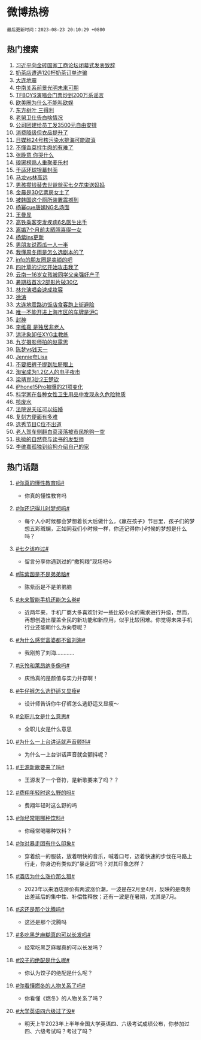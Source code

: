 # 微博热榜

`最后更新时间：2023-08-23 20:10:29 +0800`

## 热门搜索

1. [习近平向金砖国家工商论坛闭幕式发表致辞](https://m.weibo.cn/search?containerid=100103type%3D1%26t%3D10%26q%3D%23%E4%B9%A0%E8%BF%91%E5%B9%B3%E5%90%91%E9%87%91%E7%A0%96%E5%9B%BD%E5%AE%B6%E5%B7%A5%E5%95%86%E8%AE%BA%E5%9D%9B%E9%97%AD%E5%B9%95%E5%BC%8F%E5%8F%91%E8%A1%A8%E8%87%B4%E8%BE%9E%23&stream_entry_id=51&isnewpage=1&extparam=seat%3D1%26filter_type%3Drealtimehot%26cate%3D10103%26pos%3D0%26stream_entry_id%3D51%26c_type%3D51%26dgr%3D0%26display_time%3D1692792626%26pre_seqid%3D169279262681601803155&luicode=10000011&lfid=106003type%253D25%2526t%253D3%2526disable_hot%253D1%2526filter_type%253Drealtimehot)
1. [奶茶店遭遇120杯奶茶订单诈骗](https://m.weibo.cn/search?containerid=100103type%3D1%26t%3D10%26q%3D%23%E5%A5%B6%E8%8C%B6%E5%BA%97%E9%81%AD%E9%81%87120%E6%9D%AF%E5%A5%B6%E8%8C%B6%E8%AE%A2%E5%8D%95%E8%AF%88%E9%AA%97%23&stream_entry_id=31&isnewpage=1&extparam=seat%3D1%26filter_type%3Drealtimehot%26flag%3D2%26c_type%3D31%26dgr%3D0%26cate%3D5001%26pos%3D0%26stream_entry_id%3D31%26lcate%3D5001%26band_rank%3D1%26realpos%3D1%26q%3D%2523%25E5%25A5%25B6%25E8%258C%25B6%25E5%25BA%2597%25E9%2581%25AD%25E9%2581%2587120%25E6%259D%25AF%25E5%25A5%25B6%25E8%258C%25B6%25E8%25AE%25A2%25E5%258D%2595%25E8%25AF%2588%25E9%25AA%2597%2523%26display_time%3D1692792626%26pre_seqid%3D169279262681601803155&luicode=10000011&lfid=106003type%253D25%2526t%253D3%2526disable_hot%253D1%2526filter_type%253Drealtimehot)
1. [大连地震](https://m.weibo.cn/search?containerid=100103type%3D1%26t%3D10%26q%3D%23%E5%A4%A7%E8%BF%9E%E5%9C%B0%E9%9C%87%23&stream_entry_id=31&isnewpage=1&extparam=seat%3D1%26filter_type%3Drealtimehot%26flag%3D2%26c_type%3D31%26dgr%3D0%26cate%3D5001%26pos%3D1%26stream_entry_id%3D31%26lcate%3D5001%26band_rank%3D2%26realpos%3D2%26q%3D%2523%25E5%25A4%25A7%25E8%25BF%259E%25E5%259C%25B0%25E9%259C%2587%2523%26display_time%3D1692792626%26pre_seqid%3D169279262681601803155&luicode=10000011&lfid=106003type%253D25%2526t%253D3%2526disable_hot%253D1%2526filter_type%253Drealtimehot)
1. [中南关系前景光明未来可期](https://m.weibo.cn/search?containerid=100103type%3D1%26t%3D10%26q%3D%23%E4%B8%AD%E5%8D%97%E5%85%B3%E7%B3%BB%E5%89%8D%E6%99%AF%E5%85%89%E6%98%8E%E6%9C%AA%E6%9D%A5%E5%8F%AF%E6%9C%9F%23&stream_entry_id=31&isnewpage=1&extparam=seat%3D1%26filter_type%3Drealtimehot%26flag%3D0%26c_type%3D31%26dgr%3D0%26cate%3D5001%26pos%3D2%26stream_entry_id%3D31%26lcate%3D5001%26band_rank%3D3%26realpos%3D3%26q%3D%2523%25E4%25B8%25AD%25E5%258D%2597%25E5%2585%25B3%25E7%25B3%25BB%25E5%2589%258D%25E6%2599%25AF%25E5%2585%2589%25E6%2598%258E%25E6%259C%25AA%25E6%259D%25A5%25E5%258F%25AF%25E6%259C%259F%2523%26display_time%3D1692792626%26pre_seqid%3D169279262681601803155&luicode=10000011&lfid=106003type%253D25%2526t%253D3%2526disable_hot%253D1%2526filter_type%253Drealtimehot)
1. [TFBOYS演唱会门票炒到200万系谣言](https://m.weibo.cn/search?containerid=100103type%3D1%26t%3D10%26q%3D%23TFBOYS%E6%BC%94%E5%94%B1%E4%BC%9A%E9%97%A8%E7%A5%A8%E7%82%92%E5%88%B0200%E4%B8%87%E7%B3%BB%E8%B0%A3%E8%A8%80%23&stream_entry_id=31&isnewpage=1&extparam=seat%3D1%26filter_type%3Drealtimehot%26flag%3D1%26c_type%3D31%26dgr%3D0%26cate%3D5001%26pos%3D3%26stream_entry_id%3D31%26lcate%3D5001%26band_rank%3D4%26realpos%3D4%26q%3D%2523TFBOYS%25E6%25BC%2594%25E5%2594%25B1%25E4%25BC%259A%25E9%2597%25A8%25E7%25A5%25A8%25E7%2582%2592%25E5%2588%25B0200%25E4%25B8%2587%25E7%25B3%25BB%25E8%25B0%25A3%25E8%25A8%2580%2523%26display_time%3D1692792626%26pre_seqid%3D169279262681601803155&luicode=10000011&lfid=106003type%253D25%2526t%253D3%2526disable_hot%253D1%2526filter_type%253Drealtimehot)
1. [欧美圈为什么不能叫欧娱](https://m.weibo.cn/search?containerid=100103type%3D1%26t%3D10%26q%3D%23%E6%AC%A7%E7%BE%8E%E5%9C%88%E4%B8%BA%E4%BB%80%E4%B9%88%E4%B8%8D%E8%83%BD%E5%8F%AB%E6%AC%A7%E5%A8%B1%23&stream_entry_id=31&isnewpage=1&extparam=seat%3D1%26filter_type%3Drealtimehot%26flag%3D2%26c_type%3D31%26dgr%3D0%26cate%3D5001%26pos%3D4%26stream_entry_id%3D31%26lcate%3D5001%26band_rank%3D5%26realpos%3D5%26q%3D%2523%25E6%25AC%25A7%25E7%25BE%258E%25E5%259C%2588%25E4%25B8%25BA%25E4%25BB%2580%25E4%25B9%2588%25E4%25B8%258D%25E8%2583%25BD%25E5%258F%25AB%25E6%25AC%25A7%25E5%25A8%25B1%2523%26display_time%3D1692792626%26pre_seqid%3D169279262681601803155&luicode=10000011&lfid=106003type%253D25%2526t%253D3%2526disable_hot%253D1%2526filter_type%253Drealtimehot)
1. [东方树叶 三得利](https://m.weibo.cn/search?containerid=100103type%3D1%26t%3D10%26q%3D%E4%B8%9C%E6%96%B9%E6%A0%91%E5%8F%B6+%E4%B8%89%E5%BE%97%E5%88%A9&stream_entry_id=31&isnewpage=1&extparam=seat%3D1%26filter_type%3Drealtimehot%26flag%3D0%26c_type%3D31%26dgr%3D0%26cate%3D5001%26pos%3D5%26stream_entry_id%3D31%26lcate%3D5001%26band_rank%3D6%26realpos%3D6%26q%3D%25E4%25B8%259C%25E6%2596%25B9%25E6%25A0%2591%25E5%258F%25B6%2520%25E4%25B8%2589%25E5%25BE%2597%25E5%2588%25A9%26display_time%3D1692792626%26pre_seqid%3D169279262681601803155&luicode=10000011&lfid=106003type%253D25%2526t%253D3%2526disable_hot%253D1%2526filter_type%253Drealtimehot)
1. [老舅卫仕告白啥情况](https://m.weibo.cn/search?containerid=100103type%3D1%26t%3D10%26q%3D%23%E8%80%81%E8%88%85%E5%8D%AB%E4%BB%95%E5%91%8A%E7%99%BD%E5%95%A5%E6%83%85%E5%86%B5%23&stream_entry_id=31&isnewpage=1&extparam=seat%3D1%26filter_type%3Drealtimehot%26adid%3D200166%26dgr%3D0%26c_type%3D31%26band_rank%3D7%26cate%3D5001%26pos%3D6%26stream_entry_id%3D31%26lcate%3D5001%26topic_ad%3D1%26is_ad_pos%3D1%26q%3D%2523%25E8%2580%2581%25E8%2588%2585%25E5%258D%25AB%25E4%25BB%2595%25E5%2591%258A%25E7%2599%25BD%25E5%2595%25A5%25E6%2583%2585%25E5%2586%25B5%2523%26display_time%3D1692792626%26pre_seqid%3D169279262681601803155&luicode=10000011&lfid=106003type%253D25%2526t%253D3%2526disable_hot%253D1%2526filter_type%253Drealtimehot)
1. [公司团建给员工发3500元自由安排](https://m.weibo.cn/search?containerid=100103type%3D1%26t%3D10%26q%3D%23%E5%85%AC%E5%8F%B8%E5%9B%A2%E5%BB%BA%E7%BB%99%E5%91%98%E5%B7%A5%E5%8F%913500%E5%85%83%E8%87%AA%E7%94%B1%E5%AE%89%E6%8E%92%23&stream_entry_id=31&isnewpage=1&extparam=seat%3D1%26filter_type%3Drealtimehot%26flag%3D1%26c_type%3D31%26dgr%3D0%26cate%3D5001%26pos%3D7%26stream_entry_id%3D31%26lcate%3D5001%26band_rank%3D7%26realpos%3D7%26q%3D%2523%25E5%2585%25AC%25E5%258F%25B8%25E5%259B%25A2%25E5%25BB%25BA%25E7%25BB%2599%25E5%2591%2598%25E5%25B7%25A5%25E5%258F%25913500%25E5%2585%2583%25E8%2587%25AA%25E7%2594%25B1%25E5%25AE%2589%25E6%258E%2592%2523%26display_time%3D1692792626%26pre_seqid%3D169279262681601803155&luicode=10000011&lfid=106003type%253D25%2526t%253D3%2526disable_hot%253D1%2526filter_type%253Drealtimehot)
1. [消费降级但衣品提升了](https://m.weibo.cn/search?containerid=100103type%3D1%26t%3D10%26q%3D%23%E6%B6%88%E8%B4%B9%E9%99%8D%E7%BA%A7%E4%BD%86%E8%A1%A3%E5%93%81%E6%8F%90%E5%8D%87%E4%BA%86%23&stream_entry_id=31&isnewpage=1&extparam=seat%3D1%26filter_type%3Drealtimehot%26flag%3D1%26c_type%3D31%26dgr%3D0%26cate%3D5001%26pos%3D8%26stream_entry_id%3D31%26lcate%3D5001%26band_rank%3D8%26realpos%3D8%26q%3D%2523%25E6%25B6%2588%25E8%25B4%25B9%25E9%2599%258D%25E7%25BA%25A7%25E4%25BD%2586%25E8%25A1%25A3%25E5%2593%2581%25E6%258F%2590%25E5%258D%2587%25E4%25BA%2586%2523%26display_time%3D1692792626%26pre_seqid%3D169279262681601803155&luicode=10000011&lfid=106003type%253D25%2526t%253D3%2526disable_hot%253D1%2526filter_type%253Drealtimehot)
1. [日媒称24号核污染水排海可能取消](https://m.weibo.cn/search?containerid=100103type%3D1%26t%3D10%26q%3D%23%E6%97%A5%E5%AA%92%E7%A7%B024%E5%8F%B7%E6%A0%B8%E6%B1%A1%E6%9F%93%E6%B0%B4%E6%8E%92%E6%B5%B7%E5%8F%AF%E8%83%BD%E5%8F%96%E6%B6%88%23&stream_entry_id=31&isnewpage=1&extparam=seat%3D1%26filter_type%3Drealtimehot%26flag%3D16%26c_type%3D31%26dgr%3D0%26cate%3D5001%26pos%3D9%26stream_entry_id%3D31%26lcate%3D5001%26band_rank%3D9%26realpos%3D9%26q%3D%2523%25E6%2597%25A5%25E5%25AA%2592%25E7%25A7%25B024%25E5%258F%25B7%25E6%25A0%25B8%25E6%25B1%25A1%25E6%259F%2593%25E6%25B0%25B4%25E6%258E%2592%25E6%25B5%25B7%25E5%258F%25AF%25E8%2583%25BD%25E5%258F%2596%25E6%25B6%2588%2523%26display_time%3D1692792626%26pre_seqid%3D169279262681601803155&luicode=10000011&lfid=106003type%253D25%2526t%253D3%2526disable_hot%253D1%2526filter_type%253Drealtimehot)
1. [不懂香菜拌牛肉的有难了](https://m.weibo.cn/search?containerid=100103type%3D1%26t%3D10%26q%3D%23%E4%B8%8D%E6%87%82%E9%A6%99%E8%8F%9C%E6%8B%8C%E7%89%9B%E8%82%89%E7%9A%84%E6%9C%89%E9%9A%BE%E4%BA%86%23&stream_entry_id=31&isnewpage=1&extparam=seat%3D1%26filter_type%3Drealtimehot%26flag%3D1%26c_type%3D31%26dgr%3D0%26cate%3D5001%26pos%3D10%26stream_entry_id%3D31%26lcate%3D5001%26band_rank%3D10%26realpos%3D10%26q%3D%2523%25E4%25B8%258D%25E6%2587%2582%25E9%25A6%2599%25E8%258F%259C%25E6%258B%258C%25E7%2589%259B%25E8%2582%2589%25E7%259A%2584%25E6%259C%2589%25E9%259A%25BE%25E4%25BA%2586%2523%26display_time%3D1692792626%26pre_seqid%3D169279262681601803155&luicode=10000011&lfid=106003type%253D25%2526t%253D3%2526disable_hot%253D1%2526filter_type%253Drealtimehot)
1. [张晚意 你哭什么](https://m.weibo.cn/search?containerid=100103type%3D1%26t%3D10%26q%3D%E5%BC%A0%E6%99%9A%E6%84%8F+%E4%BD%A0%E5%93%AD%E4%BB%80%E4%B9%88&stream_entry_id=31&isnewpage=1&extparam=seat%3D1%26filter_type%3Drealtimehot%26flag%3D2%26c_type%3D31%26dgr%3D0%26cate%3D5001%26pos%3D11%26stream_entry_id%3D31%26lcate%3D5001%26band_rank%3D11%26realpos%3D11%26q%3D%25E5%25BC%25A0%25E6%2599%259A%25E6%2584%258F%2520%25E4%25BD%25A0%25E5%2593%25AD%25E4%25BB%2580%25E4%25B9%2588%26display_time%3D1692792626%26pre_seqid%3D169279262681601803155&luicode=10000011&lfid=106003type%253D25%2526t%253D3%2526disable_hot%253D1%2526filter_type%253Drealtimehot)
1. [琅琊榜熟人重聚麦乐村](https://m.weibo.cn/search?containerid=100103type%3D1%26t%3D10%26q%3D%23%E7%90%85%E7%90%8A%E6%A6%9C%E7%86%9F%E4%BA%BA%E9%87%8D%E8%81%9A%E9%BA%A6%E4%B9%90%E6%9D%91%23&stream_entry_id=31&isnewpage=1&extparam=seat%3D1%26filter_type%3Drealtimehot%26flag%3D1%26c_type%3D31%26dgr%3D0%26cate%3D5001%26pos%3D12%26stream_entry_id%3D31%26lcate%3D5001%26band_rank%3D12%26realpos%3D12%26q%3D%2523%25E7%2590%2585%25E7%2590%258A%25E6%25A6%259C%25E7%2586%259F%25E4%25BA%25BA%25E9%2587%258D%25E8%2581%259A%25E9%25BA%25A6%25E4%25B9%2590%25E6%259D%2591%2523%26display_time%3D1692792626%26pre_seqid%3D169279262681601803155&luicode=10000011&lfid=106003type%253D25%2526t%253D3%2526disable_hot%253D1%2526filter_type%253Drealtimehot)
1. [于适环球银幕封面](https://m.weibo.cn/search?containerid=100103type%3D1%26t%3D10%26q%3D%E4%BA%8E%E9%80%82%E7%8E%AF%E7%90%83%E9%93%B6%E5%B9%95%E5%B0%81%E9%9D%A2&stream_entry_id=31&isnewpage=1&extparam=seat%3D1%26filter_type%3Drealtimehot%26flag%3D1%26c_type%3D31%26dgr%3D0%26cate%3D5001%26pos%3D13%26stream_entry_id%3D31%26lcate%3D5001%26band_rank%3D13%26realpos%3D13%26q%3D%25E4%25BA%258E%25E9%2580%2582%25E7%258E%25AF%25E7%2590%2583%25E9%2593%25B6%25E5%25B9%2595%25E5%25B0%2581%25E9%259D%25A2%26display_time%3D1692792626%26pre_seqid%3D169279262681601803155&luicode=10000011&lfid=106003type%253D25%2526t%253D3%2526disable_hot%253D1%2526filter_type%253Drealtimehot)
1. [马龙vs林高远](https://m.weibo.cn/search?containerid=100103type%3D1%26t%3D10%26q%3D%E9%A9%AC%E9%BE%99vs%E6%9E%97%E9%AB%98%E8%BF%9C&stream_entry_id=31&isnewpage=1&extparam=seat%3D1%26filter_type%3Drealtimehot%26flag%3D1%26c_type%3D31%26dgr%3D0%26cate%3D5001%26pos%3D14%26stream_entry_id%3D31%26lcate%3D5001%26band_rank%3D14%26realpos%3D14%26q%3D%25E9%25A9%25AC%25E9%25BE%2599vs%25E6%259E%2597%25E9%25AB%2598%25E8%25BF%259C%26display_time%3D1692792626%26pre_seqid%3D169279262681601803155&luicode=10000011&lfid=106003type%253D25%2526t%253D3%2526disable_hot%253D1%2526filter_type%253Drealtimehot)
1. [男孩攒钱替去世爸爸买七夕花束送妈妈](https://m.weibo.cn/search?containerid=100103type%3D1%26t%3D10%26q%3D%23%E7%94%B7%E5%AD%A9%E6%94%92%E9%92%B1%E6%9B%BF%E5%8E%BB%E4%B8%96%E7%88%B8%E7%88%B8%E4%B9%B0%E4%B8%83%E5%A4%95%E8%8A%B1%E6%9D%9F%E9%80%81%E5%A6%88%E5%A6%88%23&stream_entry_id=31&isnewpage=1&extparam=seat%3D1%26filter_type%3Drealtimehot%26flag%3D0%26adid%3D200395%26c_type%3D31%26dgr%3D0%26cate%3D5001%26pos%3D15%26stream_entry_id%3D31%26lcate%3D5001%26band_rank%3D15%26realpos%3D15%26q%3D%2523%25E7%2594%25B7%25E5%25AD%25A9%25E6%2594%2592%25E9%2592%25B1%25E6%259B%25BF%25E5%258E%25BB%25E4%25B8%2596%25E7%2588%25B8%25E7%2588%25B8%25E4%25B9%25B0%25E4%25B8%2583%25E5%25A4%2595%25E8%258A%25B1%25E6%259D%259F%25E9%2580%2581%25E5%25A6%2588%25E5%25A6%2588%2523%26display_time%3D1692792626%26pre_seqid%3D169279262681601803155&luicode=10000011&lfid=106003type%253D25%2526t%253D3%2526disable_hot%253D1%2526filter_type%253Drealtimehot)
1. [金晨是30亿票房女主了](https://m.weibo.cn/search?containerid=100103type%3D1%26t%3D10%26q%3D%23%E9%87%91%E6%99%A8%E6%98%AF30%E4%BA%BF%E7%A5%A8%E6%88%BF%E5%A5%B3%E4%B8%BB%E4%BA%86%23&stream_entry_id=31&isnewpage=1&extparam=seat%3D1%26filter_type%3Drealtimehot%26flag%3D0%26c_type%3D31%26dgr%3D0%26cate%3D5001%26pos%3D16%26stream_entry_id%3D31%26lcate%3D5001%26band_rank%3D16%26realpos%3D16%26q%3D%2523%25E9%2587%2591%25E6%2599%25A8%25E6%2598%25AF30%25E4%25BA%25BF%25E7%25A5%25A8%25E6%2588%25BF%25E5%25A5%25B3%25E4%25B8%25BB%25E4%25BA%2586%2523%26display_time%3D1692792626%26pre_seqid%3D169279262681601803155&luicode=10000011&lfid=106003type%253D25%2526t%253D3%2526disable_hot%253D1%2526filter_type%253Drealtimehot)
1. [被韩国这个厕所装置震撼到](https://m.weibo.cn/search?containerid=100103type%3D1%26t%3D10%26q%3D%E8%A2%AB%E9%9F%A9%E5%9B%BD%E8%BF%99%E4%B8%AA%E5%8E%95%E6%89%80%E8%A3%85%E7%BD%AE%E9%9C%87%E6%92%BC%E5%88%B0&stream_entry_id=31&isnewpage=1&extparam=seat%3D1%26filter_type%3Drealtimehot%26flag%3D0%26c_type%3D31%26dgr%3D0%26cate%3D5001%26pos%3D17%26stream_entry_id%3D31%26lcate%3D5001%26band_rank%3D17%26realpos%3D17%26q%3D%25E8%25A2%25AB%25E9%259F%25A9%25E5%259B%25BD%25E8%25BF%2599%25E4%25B8%25AA%25E5%258E%2595%25E6%2589%2580%25E8%25A3%2585%25E7%25BD%25AE%25E9%259C%2587%25E6%2592%25BC%25E5%2588%25B0%26display_time%3D1692792626%26pre_seqid%3D169279262681601803155&luicode=10000011&lfid=106003type%253D25%2526t%253D3%2526disable_hot%253D1%2526filter_type%253Drealtimehot)
1. [杨幂cue唐嫣NG名场面](https://m.weibo.cn/search?containerid=100103type%3D1%26t%3D10%26q%3D%23%E6%9D%A8%E5%B9%82cue%E5%94%90%E5%AB%A3NG%E5%90%8D%E5%9C%BA%E9%9D%A2%23&stream_entry_id=31&isnewpage=1&extparam=seat%3D1%26filter_type%3Drealtimehot%26flag%3D0%26c_type%3D31%26dgr%3D0%26cate%3D5001%26pos%3D18%26stream_entry_id%3D31%26lcate%3D5001%26band_rank%3D18%26realpos%3D18%26q%3D%2523%25E6%259D%25A8%25E5%25B9%2582cue%25E5%2594%2590%25E5%25AB%25A3NG%25E5%2590%258D%25E5%259C%25BA%25E9%259D%25A2%2523%26display_time%3D1692792626%26pre_seqid%3D169279262681601803155&luicode=10000011&lfid=106003type%253D25%2526t%253D3%2526disable_hot%253D1%2526filter_type%253Drealtimehot)
1. [王曼昱](https://m.weibo.cn/search?containerid=100103type%3D1%26t%3D10%26q%3D%E7%8E%8B%E6%9B%BC%E6%98%B1&stream_entry_id=31&isnewpage=1&extparam=seat%3D1%26filter_type%3Drealtimehot%26flag%3D1%26c_type%3D31%26dgr%3D0%26cate%3D5001%26pos%3D19%26stream_entry_id%3D31%26lcate%3D5001%26band_rank%3D19%26realpos%3D19%26q%3D%25E7%258E%258B%25E6%259B%25BC%25E6%2598%25B1%26display_time%3D1692792626%26pre_seqid%3D169279262681601803155&luicode=10000011&lfid=106003type%253D25%2526t%253D3%2526disable_hot%253D1%2526filter_type%253Drealtimehot)
1. [高铁乘客突发疾病6名医生出手](https://m.weibo.cn/search?containerid=100103type%3D1%26t%3D10%26q%3D%23%E9%AB%98%E9%93%81%E4%B9%98%E5%AE%A2%E7%AA%81%E5%8F%91%E7%96%BE%E7%97%856%E5%90%8D%E5%8C%BB%E7%94%9F%E5%87%BA%E6%89%8B%23&stream_entry_id=31&isnewpage=1&extparam=seat%3D1%26filter_type%3Drealtimehot%26flag%3D32768%26c_type%3D31%26dgr%3D0%26cate%3D5001%26pos%3D20%26stream_entry_id%3D31%26lcate%3D5001%26band_rank%3D20%26realpos%3D20%26q%3D%2523%25E9%25AB%2598%25E9%2593%2581%25E4%25B9%2598%25E5%25AE%25A2%25E7%25AA%2581%25E5%258F%2591%25E7%2596%25BE%25E7%2597%25856%25E5%2590%258D%25E5%258C%25BB%25E7%2594%259F%25E5%2587%25BA%25E6%2589%258B%2523%26display_time%3D1692792626%26pre_seqid%3D169279262681601803155&luicode=10000011&lfid=106003type%253D25%2526t%253D3%2526disable_hot%253D1%2526filter_type%253Drealtimehot)
1. [离婚7个月前夫晒照喜得一女](https://m.weibo.cn/search?containerid=100103type%3D1%26t%3D10%26q%3D%23%E7%A6%BB%E5%A9%9A7%E4%B8%AA%E6%9C%88%E5%89%8D%E5%A4%AB%E6%99%92%E7%85%A7%E5%96%9C%E5%BE%97%E4%B8%80%E5%A5%B3%23&stream_entry_id=31&isnewpage=1&extparam=seat%3D1%26filter_type%3Drealtimehot%26flag%3D1%26c_type%3D31%26dgr%3D0%26cate%3D5001%26pos%3D21%26stream_entry_id%3D31%26lcate%3D5001%26band_rank%3D21%26realpos%3D21%26q%3D%2523%25E7%25A6%25BB%25E5%25A9%259A7%25E4%25B8%25AA%25E6%259C%2588%25E5%2589%258D%25E5%25A4%25AB%25E6%2599%2592%25E7%2585%25A7%25E5%2596%259C%25E5%25BE%2597%25E4%25B8%2580%25E5%25A5%25B3%2523%26display_time%3D1692792626%26pre_seqid%3D169279262681601803155&luicode=10000011&lfid=106003type%253D25%2526t%253D3%2526disable_hot%253D1%2526filter_type%253Drealtimehot)
1. [杨紫ins更新](https://m.weibo.cn/search?containerid=100103type%3D1%26t%3D10%26q%3D%E6%9D%A8%E7%B4%ABins%E6%9B%B4%E6%96%B0&stream_entry_id=31&isnewpage=1&extparam=seat%3D1%26filter_type%3Drealtimehot%26flag%3D1%26c_type%3D31%26dgr%3D0%26cate%3D5001%26pos%3D22%26stream_entry_id%3D31%26lcate%3D5001%26band_rank%3D22%26realpos%3D22%26q%3D%25E6%259D%25A8%25E7%25B4%25ABins%25E6%259B%25B4%25E6%2596%25B0%26display_time%3D1692792626%26pre_seqid%3D169279262681601803155&luicode=10000011&lfid=106003type%253D25%2526t%253D3%2526disable_hot%253D1%2526filter_type%253Drealtimehot)
1. [男朋友说西瓜一人一半](https://m.weibo.cn/search?containerid=100103type%3D1%26t%3D10%26q%3D%E7%94%B7%E6%9C%8B%E5%8F%8B%E8%AF%B4%E8%A5%BF%E7%93%9C%E4%B8%80%E4%BA%BA%E4%B8%80%E5%8D%8A&stream_entry_id=31&isnewpage=1&extparam=seat%3D1%26filter_type%3Drealtimehot%26flag%3D1%26c_type%3D31%26dgr%3D0%26cate%3D5001%26pos%3D23%26stream_entry_id%3D31%26lcate%3D5001%26band_rank%3D23%26realpos%3D23%26q%3D%25E7%2594%25B7%25E6%259C%258B%25E5%258F%258B%25E8%25AF%25B4%25E8%25A5%25BF%25E7%2593%259C%25E4%25B8%2580%25E4%25BA%25BA%25E4%25B8%2580%25E5%258D%258A%26display_time%3D1692792626%26pre_seqid%3D169279262681601803155&luicode=10000011&lfid=106003type%253D25%2526t%253D3%2526disable_hot%253D1%2526filter_type%253Drealtimehot)
1. [我懂周冬雨是怎么选剧本的了](https://m.weibo.cn/search?containerid=100103type%3D1%26t%3D10%26q%3D%23%E6%88%91%E6%87%82%E5%91%A8%E5%86%AC%E9%9B%A8%E6%98%AF%E6%80%8E%E4%B9%88%E9%80%89%E5%89%A7%E6%9C%AC%E7%9A%84%E4%BA%86%23&stream_entry_id=31&isnewpage=1&extparam=seat%3D1%26filter_type%3Drealtimehot%26flag%3D1%26c_type%3D31%26dgr%3D0%26cate%3D5001%26pos%3D24%26stream_entry_id%3D31%26lcate%3D5001%26band_rank%3D24%26realpos%3D24%26q%3D%2523%25E6%2588%2591%25E6%2587%2582%25E5%2591%25A8%25E5%2586%25AC%25E9%259B%25A8%25E6%2598%25AF%25E6%2580%258E%25E4%25B9%2588%25E9%2580%2589%25E5%2589%25A7%25E6%259C%25AC%25E7%259A%2584%25E4%25BA%2586%2523%26display_time%3D1692792626%26pre_seqid%3D169279262681601803155&luicode=10000011&lfid=106003type%253D25%2526t%253D3%2526disable_hot%253D1%2526filter_type%253Drealtimehot)
1. [infp的朋友圈是卖锁的吧](https://m.weibo.cn/search?containerid=100103type%3D1%26t%3D10%26q%3Dinfp%E7%9A%84%E6%9C%8B%E5%8F%8B%E5%9C%88%E6%98%AF%E5%8D%96%E9%94%81%E7%9A%84%E5%90%A7&stream_entry_id=31&isnewpage=1&extparam=seat%3D1%26filter_type%3Drealtimehot%26flag%3D1%26c_type%3D31%26dgr%3D0%26cate%3D5001%26pos%3D25%26stream_entry_id%3D31%26lcate%3D5001%26band_rank%3D25%26realpos%3D25%26q%3Dinfp%25E7%259A%2584%25E6%259C%258B%25E5%258F%258B%25E5%259C%2588%25E6%2598%25AF%25E5%258D%2596%25E9%2594%2581%25E7%259A%2584%25E5%2590%25A7%26display_time%3D1692792626%26pre_seqid%3D169279262681601803155&luicode=10000011&lfid=106003type%253D25%2526t%253D3%2526disable_hot%253D1%2526filter_type%253Drealtimehot)
1. [四叶草的记忆开始攻击我了](https://m.weibo.cn/search?containerid=100103type%3D1%26t%3D10%26q%3D%23%E5%9B%9B%E5%8F%B6%E8%8D%89%E7%9A%84%E8%AE%B0%E5%BF%86%E5%BC%80%E5%A7%8B%E6%94%BB%E5%87%BB%E6%88%91%E4%BA%86%23&stream_entry_id=31&isnewpage=1&extparam=seat%3D1%26filter_type%3Drealtimehot%26flag%3D1%26c_type%3D31%26dgr%3D0%26cate%3D5001%26pos%3D26%26stream_entry_id%3D31%26lcate%3D5001%26band_rank%3D26%26realpos%3D26%26q%3D%2523%25E5%259B%259B%25E5%258F%25B6%25E8%258D%2589%25E7%259A%2584%25E8%25AE%25B0%25E5%25BF%2586%25E5%25BC%2580%25E5%25A7%258B%25E6%2594%25BB%25E5%2587%25BB%25E6%2588%2591%25E4%25BA%2586%2523%26display_time%3D1692792626%26pre_seqid%3D169279262681601803155&luicode=10000011&lfid=106003type%253D25%2526t%253D3%2526disable_hot%253D1%2526filter_type%253Drealtimehot)
1. [云南一16岁女孩被同学父亲强奸产子](https://m.weibo.cn/search?containerid=100103type%3D1%26t%3D10%26q%3D%23%E4%BA%91%E5%8D%97%E4%B8%8016%E5%B2%81%E5%A5%B3%E5%AD%A9%E8%A2%AB%E5%90%8C%E5%AD%A6%E7%88%B6%E4%BA%B2%E5%BC%BA%E5%A5%B8%E4%BA%A7%E5%AD%90%23&stream_entry_id=31&isnewpage=1&extparam=seat%3D1%26filter_type%3Drealtimehot%26flag%3D0%26c_type%3D31%26dgr%3D0%26cate%3D5001%26pos%3D27%26stream_entry_id%3D31%26lcate%3D5001%26band_rank%3D27%26realpos%3D27%26q%3D%2523%25E4%25BA%2591%25E5%258D%2597%25E4%25B8%258016%25E5%25B2%2581%25E5%25A5%25B3%25E5%25AD%25A9%25E8%25A2%25AB%25E5%2590%258C%25E5%25AD%25A6%25E7%2588%25B6%25E4%25BA%25B2%25E5%25BC%25BA%25E5%25A5%25B8%25E4%25BA%25A7%25E5%25AD%2590%2523%26display_time%3D1692792626%26pre_seqid%3D169279262681601803155&luicode=10000011&lfid=106003type%253D25%2526t%253D3%2526disable_hot%253D1%2526filter_type%253Drealtimehot)
1. [暑期档首次2部影片破30亿](https://m.weibo.cn/search?containerid=100103type%3D1%26t%3D10%26q%3D%23%E6%9A%91%E6%9C%9F%E6%A1%A3%E9%A6%96%E6%AC%A12%E9%83%A8%E5%BD%B1%E7%89%87%E7%A0%B430%E4%BA%BF%23&stream_entry_id=31&isnewpage=1&extparam=seat%3D1%26filter_type%3Drealtimehot%26flag%3D1%26c_type%3D31%26dgr%3D0%26cate%3D5001%26pos%3D28%26stream_entry_id%3D31%26lcate%3D5001%26band_rank%3D28%26realpos%3D28%26q%3D%2523%25E6%259A%2591%25E6%259C%259F%25E6%25A1%25A3%25E9%25A6%2596%25E6%25AC%25A12%25E9%2583%25A8%25E5%25BD%25B1%25E7%2589%2587%25E7%25A0%25B430%25E4%25BA%25BF%2523%26display_time%3D1692792626%26pre_seqid%3D169279262681601803155&luicode=10000011&lfid=106003type%253D25%2526t%253D3%2526disable_hot%253D1%2526filter_type%253Drealtimehot)
1. [林允演唱会速成妆容](https://m.weibo.cn/search?containerid=100103type%3D1%26t%3D10%26q%3D%23%E6%9E%97%E5%85%81%E6%BC%94%E5%94%B1%E4%BC%9A%E9%80%9F%E6%88%90%E5%A6%86%E5%AE%B9%23&stream_entry_id=31&isnewpage=1&extparam=seat%3D1%26filter_type%3Drealtimehot%26flag%3D1%26c_type%3D31%26dgr%3D0%26cate%3D5001%26pos%3D29%26stream_entry_id%3D31%26lcate%3D5001%26band_rank%3D29%26realpos%3D29%26q%3D%2523%25E6%259E%2597%25E5%2585%2581%25E6%25BC%2594%25E5%2594%25B1%25E4%25BC%259A%25E9%2580%259F%25E6%2588%2590%25E5%25A6%2586%25E5%25AE%25B9%2523%26display_time%3D1692792626%26pre_seqid%3D169279262681601803155&luicode=10000011&lfid=106003type%253D25%2526t%253D3%2526disable_hot%253D1%2526filter_type%253Drealtimehot)
1. [徐涛](https://m.weibo.cn/search?containerid=100103type%3D1%26t%3D10%26q%3D%E5%BE%90%E6%B6%9B&stream_entry_id=31&isnewpage=1&extparam=seat%3D1%26filter_type%3Drealtimehot%26flag%3D0%26c_type%3D31%26dgr%3D0%26cate%3D5001%26pos%3D30%26stream_entry_id%3D31%26lcate%3D5001%26band_rank%3D30%26realpos%3D30%26q%3D%25E5%25BE%2590%25E6%25B6%259B%26display_time%3D1692792626%26pre_seqid%3D169279262681601803155&luicode=10000011&lfid=106003type%253D25%2526t%253D3%2526disable_hot%253D1%2526filter_type%253Drealtimehot)
1. [大连地震路边饭店食客跑上街避险](https://m.weibo.cn/search?containerid=100103type%3D1%26t%3D10%26q%3D%23%E5%A4%A7%E8%BF%9E%E5%9C%B0%E9%9C%87%E8%B7%AF%E8%BE%B9%E9%A5%AD%E5%BA%97%E9%A3%9F%E5%AE%A2%E8%B7%91%E4%B8%8A%E8%A1%97%E9%81%BF%E9%99%A9%23&stream_entry_id=31&isnewpage=1&extparam=seat%3D1%26filter_type%3Drealtimehot%26flag%3D1%26c_type%3D31%26dgr%3D0%26cate%3D5001%26pos%3D31%26stream_entry_id%3D31%26lcate%3D5001%26band_rank%3D31%26realpos%3D31%26q%3D%2523%25E5%25A4%25A7%25E8%25BF%259E%25E5%259C%25B0%25E9%259C%2587%25E8%25B7%25AF%25E8%25BE%25B9%25E9%25A5%25AD%25E5%25BA%2597%25E9%25A3%259F%25E5%25AE%25A2%25E8%25B7%2591%25E4%25B8%258A%25E8%25A1%2597%25E9%2581%25BF%25E9%2599%25A9%2523%26display_time%3D1692792626%26pre_seqid%3D169279262681601803155&luicode=10000011&lfid=106003type%253D25%2526t%253D3%2526disable_hot%253D1%2526filter_type%253Drealtimehot)
1. [唯一不能开进上海市区的车牌是沪C](https://m.weibo.cn/search?containerid=100103type%3D1%26t%3D10%26q%3D%E5%94%AF%E4%B8%80%E4%B8%8D%E8%83%BD%E5%BC%80%E8%BF%9B%E4%B8%8A%E6%B5%B7%E5%B8%82%E5%8C%BA%E7%9A%84%E8%BD%A6%E7%89%8C%E6%98%AF%E6%B2%AAC&stream_entry_id=31&isnewpage=1&extparam=seat%3D1%26filter_type%3Drealtimehot%26flag%3D1%26c_type%3D31%26dgr%3D0%26cate%3D5001%26pos%3D32%26stream_entry_id%3D31%26lcate%3D5001%26band_rank%3D32%26realpos%3D32%26q%3D%25E5%2594%25AF%25E4%25B8%2580%25E4%25B8%258D%25E8%2583%25BD%25E5%25BC%2580%25E8%25BF%259B%25E4%25B8%258A%25E6%25B5%25B7%25E5%25B8%2582%25E5%258C%25BA%25E7%259A%2584%25E8%25BD%25A6%25E7%2589%258C%25E6%2598%25AF%25E6%25B2%25AAC%26display_time%3D1692792626%26pre_seqid%3D169279262681601803155&luicode=10000011&lfid=106003type%253D25%2526t%253D3%2526disable_hot%253D1%2526filter_type%253Drealtimehot)
1. [封神](https://m.weibo.cn/search?containerid=100103type%3D1%26t%3D10%26q%3D%E5%B0%81%E7%A5%9E&stream_entry_id=31&isnewpage=1&extparam=seat%3D1%26filter_type%3Drealtimehot%26flag%3D1%26c_type%3D31%26dgr%3D0%26cate%3D5001%26pos%3D33%26stream_entry_id%3D31%26lcate%3D5001%26band_rank%3D33%26realpos%3D33%26q%3D%25E5%25B0%2581%25E7%25A5%259E%26display_time%3D1692792626%26pre_seqid%3D169279262681601803155&luicode=10000011&lfid=106003type%253D25%2526t%253D3%2526disable_hot%253D1%2526filter_type%253Drealtimehot)
1. [李维嘉 是独居非老人](https://m.weibo.cn/search?containerid=100103type%3D1%26t%3D10%26q%3D%E6%9D%8E%E7%BB%B4%E5%98%89+%E6%98%AF%E7%8B%AC%E5%B1%85%E9%9D%9E%E8%80%81%E4%BA%BA&stream_entry_id=31&isnewpage=1&extparam=seat%3D1%26filter_type%3Drealtimehot%26flag%3D0%26c_type%3D31%26dgr%3D0%26cate%3D5001%26pos%3D34%26stream_entry_id%3D31%26lcate%3D5001%26band_rank%3D34%26realpos%3D34%26q%3D%25E6%259D%258E%25E7%25BB%25B4%25E5%2598%2589%2520%25E6%2598%25AF%25E7%258B%25AC%25E5%25B1%2585%25E9%259D%259E%25E8%2580%2581%25E4%25BA%25BA%26display_time%3D1692792626%26pre_seqid%3D169279262681601803155&luicode=10000011&lfid=106003type%253D25%2526t%253D3%2526disable_hot%253D1%2526filter_type%253Drealtimehot)
1. [洪洗象卸任XYG主教练](https://m.weibo.cn/search?containerid=100103type%3D1%26t%3D10%26q%3D%23%E6%B4%AA%E6%B4%97%E8%B1%A1%E5%8D%B8%E4%BB%BBXYG%E4%B8%BB%E6%95%99%E7%BB%83%23&stream_entry_id=31&isnewpage=1&extparam=seat%3D1%26filter_type%3Drealtimehot%26flag%3D1%26c_type%3D31%26dgr%3D0%26cate%3D5001%26pos%3D35%26stream_entry_id%3D31%26lcate%3D5001%26band_rank%3D35%26realpos%3D35%26q%3D%2523%25E6%25B4%25AA%25E6%25B4%2597%25E8%25B1%25A1%25E5%258D%25B8%25E4%25BB%25BBXYG%25E4%25B8%25BB%25E6%2595%2599%25E7%25BB%2583%2523%26display_time%3D1692792626%26pre_seqid%3D169279262681601803155&luicode=10000011&lfid=106003type%253D25%2526t%253D3%2526disable_hot%253D1%2526filter_type%253Drealtimehot)
1. [九岁摄影师拍的赵露思](https://m.weibo.cn/search?containerid=100103type%3D1%26t%3D10%26q%3D%23%E4%B9%9D%E5%B2%81%E6%91%84%E5%BD%B1%E5%B8%88%E6%8B%8D%E7%9A%84%E8%B5%B5%E9%9C%B2%E6%80%9D%23&stream_entry_id=31&isnewpage=1&extparam=seat%3D1%26filter_type%3Drealtimehot%26flag%3D0%26c_type%3D31%26dgr%3D0%26cate%3D5001%26pos%3D36%26stream_entry_id%3D31%26lcate%3D5001%26band_rank%3D36%26realpos%3D36%26q%3D%2523%25E4%25B9%259D%25E5%25B2%2581%25E6%2591%2584%25E5%25BD%25B1%25E5%25B8%2588%25E6%258B%258D%25E7%259A%2584%25E8%25B5%25B5%25E9%259C%25B2%25E6%2580%259D%2523%26display_time%3D1692792626%26pre_seqid%3D169279262681601803155&luicode=10000011&lfid=106003type%253D25%2526t%253D3%2526disable_hot%253D1%2526filter_type%253Drealtimehot)
1. [陈梦vs钱天一](https://m.weibo.cn/search?containerid=100103type%3D1%26t%3D10%26q%3D%23%E9%99%88%E6%A2%A6vs%E9%92%B1%E5%A4%A9%E4%B8%80%23&stream_entry_id=31&isnewpage=1&extparam=seat%3D1%26filter_type%3Drealtimehot%26flag%3D1%26c_type%3D31%26dgr%3D0%26cate%3D5001%26pos%3D37%26stream_entry_id%3D31%26lcate%3D5001%26band_rank%3D37%26realpos%3D37%26q%3D%2523%25E9%2599%2588%25E6%25A2%25A6vs%25E9%2592%25B1%25E5%25A4%25A9%25E4%25B8%2580%2523%26display_time%3D1692792626%26pre_seqid%3D169279262681601803155&luicode=10000011&lfid=106003type%253D25%2526t%253D3%2526disable_hot%253D1%2526filter_type%253Drealtimehot)
1. [Jennie夸Lisa](https://m.weibo.cn/search?containerid=100103type%3D1%26t%3D10%26q%3D%23Jennie%E5%A4%B8Lisa%23&stream_entry_id=31&isnewpage=1&extparam=seat%3D1%26filter_type%3Drealtimehot%26flag%3D0%26c_type%3D31%26dgr%3D0%26cate%3D5001%26pos%3D38%26stream_entry_id%3D31%26lcate%3D5001%26band_rank%3D38%26realpos%3D38%26q%3D%2523Jennie%25E5%25A4%25B8Lisa%2523%26display_time%3D1692792626%26pre_seqid%3D169279262681601803155&luicode=10000011&lfid=106003type%253D25%2526t%253D3%2526disable_hot%253D1%2526filter_type%253Drealtimehot)
1. [不要把裤子提到肚脐眼上](https://m.weibo.cn/search?containerid=100103type%3D1%26t%3D10%26q%3D%23%E4%B8%8D%E8%A6%81%E6%8A%8A%E8%A3%A4%E5%AD%90%E6%8F%90%E5%88%B0%E8%82%9A%E8%84%90%E7%9C%BC%E4%B8%8A%23&stream_entry_id=31&isnewpage=1&extparam=seat%3D1%26filter_type%3Drealtimehot%26flag%3D0%26c_type%3D31%26dgr%3D0%26cate%3D5001%26pos%3D39%26stream_entry_id%3D31%26lcate%3D5001%26band_rank%3D39%26realpos%3D39%26q%3D%2523%25E4%25B8%258D%25E8%25A6%2581%25E6%258A%258A%25E8%25A3%25A4%25E5%25AD%2590%25E6%258F%2590%25E5%2588%25B0%25E8%2582%259A%25E8%2584%2590%25E7%259C%25BC%25E4%25B8%258A%2523%26display_time%3D1692792626%26pre_seqid%3D169279262681601803155&luicode=10000011&lfid=106003type%253D25%2526t%253D3%2526disable_hot%253D1%2526filter_type%253Drealtimehot)
1. [淘宝成为1.2亿人的电子夜市](https://m.weibo.cn/search?containerid=100103type%3D1%26t%3D10%26q%3D%23%E6%B7%98%E5%AE%9D%E6%88%90%E4%B8%BA1.2%E4%BA%BF%E4%BA%BA%E7%9A%84%E7%94%B5%E5%AD%90%E5%A4%9C%E5%B8%82%23&stream_entry_id=31&isnewpage=1&extparam=seat%3D1%26filter_type%3Drealtimehot%26flag%3D0%26adid%3D200405%26c_type%3D31%26dgr%3D0%26cate%3D5001%26pos%3D40%26stream_entry_id%3D31%26lcate%3D5001%26band_rank%3D40%26realpos%3D40%26q%3D%2523%25E6%25B7%2598%25E5%25AE%259D%25E6%2588%2590%25E4%25B8%25BA1.2%25E4%25BA%25BF%25E4%25BA%25BA%25E7%259A%2584%25E7%2594%25B5%25E5%25AD%2590%25E5%25A4%259C%25E5%25B8%2582%2523%26display_time%3D1692792626%26pre_seqid%3D169279262681601803155&luicode=10000011&lfid=106003type%253D25%2526t%253D3%2526disable_hot%253D1%2526filter_type%253Drealtimehot)
1. [梁靖崑3比2王楚钦](https://m.weibo.cn/search?containerid=100103type%3D1%26t%3D10%26q%3D%23%E6%A2%81%E9%9D%96%E5%B4%913%E6%AF%942%E7%8E%8B%E6%A5%9A%E9%92%A6%23&stream_entry_id=31&isnewpage=1&extparam=seat%3D1%26filter_type%3Drealtimehot%26flag%3D1%26c_type%3D31%26dgr%3D0%26cate%3D5001%26pos%3D41%26stream_entry_id%3D31%26lcate%3D5001%26band_rank%3D41%26realpos%3D41%26q%3D%2523%25E6%25A2%2581%25E9%259D%2596%25E5%25B4%25913%25E6%25AF%25942%25E7%258E%258B%25E6%25A5%259A%25E9%2592%25A6%2523%26display_time%3D1692792626%26pre_seqid%3D169279262681601803155&luicode=10000011&lfid=106003type%253D25%2526t%253D3%2526disable_hot%253D1%2526filter_type%253Drealtimehot)
1. [iPhone15Pro被曝的21项变化](https://m.weibo.cn/search?containerid=100103type%3D1%26t%3D10%26q%3D%23iPhone15Pro%E8%A2%AB%E6%9B%9D%E7%9A%8421%E9%A1%B9%E5%8F%98%E5%8C%96%23&stream_entry_id=31&isnewpage=1&extparam=seat%3D1%26filter_type%3Drealtimehot%26flag%3D0%26c_type%3D31%26dgr%3D0%26cate%3D5001%26pos%3D42%26stream_entry_id%3D31%26lcate%3D5001%26band_rank%3D42%26realpos%3D42%26q%3D%2523iPhone15Pro%25E8%25A2%25AB%25E6%259B%259D%25E7%259A%258421%25E9%25A1%25B9%25E5%258F%2598%25E5%258C%2596%2523%26display_time%3D1692792626%26pre_seqid%3D169279262681601803155&luicode=10000011&lfid=106003type%253D25%2526t%253D3%2526disable_hot%253D1%2526filter_type%253Drealtimehot)
1. [科学家在各种女性卫生用品中发现永久危险物质](https://m.weibo.cn/search?containerid=100103type%3D1%26t%3D10%26q%3D%23%E7%A7%91%E5%AD%A6%E5%AE%B6%E5%9C%A8%E5%90%84%E7%A7%8D%E5%A5%B3%E6%80%A7%E5%8D%AB%E7%94%9F%E7%94%A8%E5%93%81%E4%B8%AD%E5%8F%91%E7%8E%B0%E6%B0%B8%E4%B9%85%E5%8D%B1%E9%99%A9%E7%89%A9%E8%B4%A8%23&stream_entry_id=31&isnewpage=1&extparam=seat%3D1%26filter_type%3Drealtimehot%26flag%3D0%26c_type%3D31%26dgr%3D0%26cate%3D5001%26pos%3D43%26stream_entry_id%3D31%26lcate%3D5001%26band_rank%3D43%26realpos%3D43%26q%3D%2523%25E7%25A7%2591%25E5%25AD%25A6%25E5%25AE%25B6%25E5%259C%25A8%25E5%2590%2584%25E7%25A7%258D%25E5%25A5%25B3%25E6%2580%25A7%25E5%258D%25AB%25E7%2594%259F%25E7%2594%25A8%25E5%2593%2581%25E4%25B8%25AD%25E5%258F%2591%25E7%258E%25B0%25E6%25B0%25B8%25E4%25B9%2585%25E5%258D%25B1%25E9%2599%25A9%25E7%2589%25A9%25E8%25B4%25A8%2523%26display_time%3D1692792626%26pre_seqid%3D169279262681601803155&luicode=10000011&lfid=106003type%253D25%2526t%253D3%2526disable_hot%253D1%2526filter_type%253Drealtimehot)
1. [核废水](https://m.weibo.cn/search?containerid=100103type%3D1%26t%3D10%26q%3D%E6%A0%B8%E5%BA%9F%E6%B0%B4&stream_entry_id=31&isnewpage=1&extparam=seat%3D1%26filter_type%3Drealtimehot%26flag%3D1%26c_type%3D31%26dgr%3D0%26cate%3D5001%26pos%3D44%26stream_entry_id%3D31%26lcate%3D5001%26band_rank%3D44%26realpos%3D44%26q%3D%25E6%25A0%25B8%25E5%25BA%259F%25E6%25B0%25B4%26display_time%3D1692792626%26pre_seqid%3D169279262681601803155&luicode=10000011&lfid=106003type%253D25%2526t%253D3%2526disable_hot%253D1%2526filter_type%253Drealtimehot)
1. [法院说夭玹可以结婚](https://m.weibo.cn/search?containerid=100103type%3D1%26t%3D10%26q%3D%23%E6%B3%95%E9%99%A2%E8%AF%B4%E5%A4%AD%E7%8E%B9%E5%8F%AF%E4%BB%A5%E7%BB%93%E5%A9%9A%23&stream_entry_id=31&isnewpage=1&extparam=seat%3D1%26filter_type%3Drealtimehot%26flag%3D0%26c_type%3D31%26dgr%3D0%26cate%3D5001%26pos%3D45%26stream_entry_id%3D31%26lcate%3D5001%26band_rank%3D45%26realpos%3D45%26q%3D%2523%25E6%25B3%2595%25E9%2599%25A2%25E8%25AF%25B4%25E5%25A4%25AD%25E7%258E%25B9%25E5%258F%25AF%25E4%25BB%25A5%25E7%25BB%2593%25E5%25A9%259A%2523%26display_time%3D1692792626%26pre_seqid%3D169279262681601803155&luicode=10000011&lfid=106003type%253D25%2526t%253D3%2526disable_hot%253D1%2526filter_type%253Drealtimehot)
1. [复刻方便面有多难](https://m.weibo.cn/search?containerid=100103type%3D1%26t%3D10%26q%3D%E5%A4%8D%E5%88%BB%E6%96%B9%E4%BE%BF%E9%9D%A2%E6%9C%89%E5%A4%9A%E9%9A%BE&stream_entry_id=31&isnewpage=1&extparam=seat%3D1%26filter_type%3Drealtimehot%26flag%3D1%26c_type%3D31%26dgr%3D0%26cate%3D5001%26pos%3D46%26stream_entry_id%3D31%26lcate%3D5001%26band_rank%3D46%26realpos%3D46%26q%3D%25E5%25A4%258D%25E5%2588%25BB%25E6%2596%25B9%25E4%25BE%25BF%25E9%259D%25A2%25E6%259C%2589%25E5%25A4%259A%25E9%259A%25BE%26display_time%3D1692792626%26pre_seqid%3D169279262681601803155&luicode=10000011&lfid=106003type%253D25%2526t%253D3%2526disable_hot%253D1%2526filter_type%253Drealtimehot)
1. [选秀节目C位不出道](https://m.weibo.cn/search?containerid=100103type%3D1%26t%3D10%26q%3D%23%E9%80%89%E7%A7%80%E8%8A%82%E7%9B%AEC%E4%BD%8D%E4%B8%8D%E5%87%BA%E9%81%93%23&stream_entry_id=31&isnewpage=1&extparam=seat%3D1%26filter_type%3Drealtimehot%26flag%3D0%26c_type%3D31%26dgr%3D0%26cate%3D5001%26pos%3D47%26stream_entry_id%3D31%26lcate%3D5001%26band_rank%3D47%26realpos%3D47%26q%3D%2523%25E9%2580%2589%25E7%25A7%2580%25E8%258A%2582%25E7%259B%25AEC%25E4%25BD%258D%25E4%25B8%258D%25E5%2587%25BA%25E9%2581%2593%2523%26display_time%3D1692792626%26pre_seqid%3D169279262681601803155&luicode=10000011&lfid=106003type%253D25%2526t%253D3%2526disable_hot%253D1%2526filter_type%253Drealtimehot)
1. [老人驾车侧翻白菜滚落被市民抢购一空](https://m.weibo.cn/search?containerid=100103type%3D1%26t%3D10%26q%3D%23%E8%80%81%E4%BA%BA%E9%A9%BE%E8%BD%A6%E4%BE%A7%E7%BF%BB%E7%99%BD%E8%8F%9C%E6%BB%9A%E8%90%BD%E8%A2%AB%E5%B8%82%E6%B0%91%E6%8A%A2%E8%B4%AD%E4%B8%80%E7%A9%BA%23&stream_entry_id=31&isnewpage=1&extparam=seat%3D1%26filter_type%3Drealtimehot%26flag%3D0%26c_type%3D31%26dgr%3D0%26cate%3D5001%26pos%3D48%26stream_entry_id%3D31%26lcate%3D5001%26band_rank%3D48%26realpos%3D48%26q%3D%2523%25E8%2580%2581%25E4%25BA%25BA%25E9%25A9%25BE%25E8%25BD%25A6%25E4%25BE%25A7%25E7%25BF%25BB%25E7%2599%25BD%25E8%258F%259C%25E6%25BB%259A%25E8%2590%25BD%25E8%25A2%25AB%25E5%25B8%2582%25E6%25B0%2591%25E6%258A%25A2%25E8%25B4%25AD%25E4%25B8%2580%25E7%25A9%25BA%2523%26display_time%3D1692792626%26pre_seqid%3D169279262681601803155&luicode=10000011&lfid=106003type%253D25%2526t%253D3%2526disable_hot%253D1%2526filter_type%253Drealtimehot)
1. [执拗的自然卷与读书的发型师](https://m.weibo.cn/search?containerid=100103type%3D1%26t%3D10%26q%3D%E6%89%A7%E6%8B%97%E7%9A%84%E8%87%AA%E7%84%B6%E5%8D%B7%E4%B8%8E%E8%AF%BB%E4%B9%A6%E7%9A%84%E5%8F%91%E5%9E%8B%E5%B8%88&stream_entry_id=31&isnewpage=1&extparam=seat%3D1%26filter_type%3Drealtimehot%26flag%3D1%26c_type%3D31%26dgr%3D0%26cate%3D5001%26pos%3D49%26stream_entry_id%3D31%26lcate%3D5001%26band_rank%3D49%26realpos%3D49%26q%3D%25E6%2589%25A7%25E6%258B%2597%25E7%259A%2584%25E8%2587%25AA%25E7%2584%25B6%25E5%258D%25B7%25E4%25B8%258E%25E8%25AF%25BB%25E4%25B9%25A6%25E7%259A%2584%25E5%258F%2591%25E5%259E%258B%25E5%25B8%2588%26display_time%3D1692792626%26pre_seqid%3D169279262681601803155&luicode=10000011&lfid=106003type%253D25%2526t%253D3%2526disable_hot%253D1%2526filter_type%253Drealtimehot)
1. [李维嘉孤独到给狗介绍自己的家](https://m.weibo.cn/search?containerid=100103type%3D1%26t%3D10%26q%3D%23%E6%9D%8E%E7%BB%B4%E5%98%89%E5%AD%A4%E7%8B%AC%E5%88%B0%E7%BB%99%E7%8B%97%E4%BB%8B%E7%BB%8D%E8%87%AA%E5%B7%B1%E7%9A%84%E5%AE%B6%23&stream_entry_id=31&isnewpage=1&extparam=seat%3D1%26filter_type%3Drealtimehot%26flag%3D1%26c_type%3D31%26dgr%3D0%26cate%3D5001%26pos%3D50%26stream_entry_id%3D31%26lcate%3D5001%26band_rank%3D50%26realpos%3D50%26q%3D%2523%25E6%259D%258E%25E7%25BB%25B4%25E5%2598%2589%25E5%25AD%25A4%25E7%258B%25AC%25E5%2588%25B0%25E7%25BB%2599%25E7%258B%2597%25E4%25BB%258B%25E7%25BB%258D%25E8%2587%25AA%25E5%25B7%25B1%25E7%259A%2584%25E5%25AE%25B6%2523%26display_time%3D1692792626%26pre_seqid%3D169279262681601803155&luicode=10000011&lfid=106003type%253D25%2526t%253D3%2526disable_hot%253D1%2526filter_type%253Drealtimehot)

## 热门话题

1. [#你真的懂性教育吗#](https://m.weibo.cn/search?containerid=231522type%3D1%26t%3D10%26q%3D%23%E4%BD%A0%E7%9C%9F%E7%9A%84%E6%87%82%E6%80%A7%E6%95%99%E8%82%B2%E5%90%97%23&stream_entry_id=128&isnewpage=1&extparam=seat%3D1%26dgr%3D0%26cate%3D5004%26pos%3D1-0-0%26lcate%3D5004%26c_type%3D128%26unitid%3D1692772668135%26display_time%3D1692792629%26pre_seqid%3D1692792629283018429122&luicode=10000011&lfid=231648_-_4)
    - 你真的懂性教育吗

1. [#你还记得儿时梦想吗#](https://m.weibo.cn/search?containerid=231522type%3D1%26t%3D10%26q%3D%23%E4%BD%A0%E8%BF%98%E8%AE%B0%E5%BE%97%E5%84%BF%E6%97%B6%E6%A2%A6%E6%83%B3%E5%90%97%23&stream_entry_id=128&isnewpage=1&extparam=seat%3D1%26dgr%3D0%26cate%3D5004%26pos%3D1-0-1%26lcate%3D5004%26c_type%3D128%26unitid%3D1692788910791%26display_time%3D1692792629%26pre_seqid%3D1692792629283018429122&luicode=10000011&lfid=231648_-_4)
    - 每个人小时候都会梦想着长大后做什么，《赢在孩子》节目里，孩子们的梦想五彩斑斓，正如同我们小时候一样，你还记得你小时候的梦想是什么吗？

1. [#七夕该咋过#](https://m.weibo.cn/search?containerid=231522type%3D1%26t%3D10%26q%3D%23%E4%B8%83%E5%A4%95%E8%AF%A5%E5%92%8B%E8%BF%87%23&stream_entry_id=128&isnewpage=1&extparam=seat%3D1%26dgr%3D0%26cate%3D5004%26pos%3D1-0-2%26lcate%3D5004%26c_type%3D128%26unitid%3D1692626278371%26display_time%3D1692792629%26pre_seqid%3D1692792629283018429122&luicode=10000011&lfid=231648_-_4)
    - 留言分享你遇到过的“撒狗粮”现场吧↓

1. [#陈紫函是不是弟弟脑#](https://m.weibo.cn/search?containerid=231522type%3D1%26t%3D10%26q%3D%23%E9%99%88%E7%B4%AB%E5%87%BD%E6%98%AF%E4%B8%8D%E6%98%AF%E5%BC%9F%E5%BC%9F%E8%84%91%23&stream_entry_id=128&isnewpage=1&extparam=seat%3D1%26dgr%3D0%26cate%3D5004%26pos%3D1-0-3%26lcate%3D5004%26c_type%3D128%26unitid%3D1692787689492%26display_time%3D1692792629%26pre_seqid%3D1692792629283018429122&luicode=10000011&lfid=231648_-_4)
    - 陈紫函是不是弟弟脑

1. [#未来智能手机还能怎么卷#](https://m.weibo.cn/search?containerid=231522type%3D1%26t%3D10%26q%3D%23%E6%9C%AA%E6%9D%A5%E6%99%BA%E8%83%BD%E6%89%8B%E6%9C%BA%E8%BF%98%E8%83%BD%E6%80%8E%E4%B9%88%E5%8D%B7%23&stream_entry_id=128&isnewpage=1&extparam=seat%3D1%26dgr%3D0%26cate%3D5004%26pos%3D1-0-4%26lcate%3D5004%26c_type%3D128%26unitid%3D1692784088520%26display_time%3D1692792629%26pre_seqid%3D1692792629283018429122&luicode=10000011&lfid=231648_-_4)
    - 近两年来，手机厂商大多喜欢针对一些比较小众的需求进行升级，然而，再想创造出覆盖全民的新功能和新应用，似乎比较困难。你觉得未来手机行业还能朝什么方向卷呢？ ​

1. [#为什么感觉富婆都不留刘海#](https://m.weibo.cn/search?containerid=231522type%3D1%26t%3D10%26q%3D%23%E4%B8%BA%E4%BB%80%E4%B9%88%E6%84%9F%E8%A7%89%E5%AF%8C%E5%A9%86%E9%83%BD%E4%B8%8D%E7%95%99%E5%88%98%E6%B5%B7%23&stream_entry_id=128&isnewpage=1&extparam=seat%3D1%26dgr%3D0%26cate%3D5004%26pos%3D1-0-5%26lcate%3D5004%26c_type%3D128%26unitid%3D1692692002435%26display_time%3D1692792629%26pre_seqid%3D1692792629283018429122&luicode=10000011&lfid=231648_-_4)
    - 我刚剪了刘海…………

1. [#庆怜和莱昂纳多像吗#](https://m.weibo.cn/search?containerid=231522type%3D1%26t%3D10%26q%3D%23%E5%BA%86%E6%80%9C%E5%92%8C%E8%8E%B1%E6%98%82%E7%BA%B3%E5%A4%9A%E5%83%8F%E5%90%97%23&stream_entry_id=128&isnewpage=1&extparam=seat%3D1%26dgr%3D0%26cate%3D5004%26pos%3D1-0-6%26lcate%3D5004%26c_type%3D128%26unitid%3D1692786823930%26display_time%3D1692792629%26pre_seqid%3D1692792629283018429122&luicode=10000011&lfid=231648_-_4)
    - 庆怜真的是颜值与实力并存啊！

1. [#牛仔裤怎么选舒适又显瘦#](https://m.weibo.cn/search?containerid=231522type%3D1%26t%3D10%26q%3D%23%E7%89%9B%E4%BB%94%E8%A3%A4%E6%80%8E%E4%B9%88%E9%80%89%E8%88%92%E9%80%82%E5%8F%88%E6%98%BE%E7%98%A6%23&stream_entry_id=128&isnewpage=1&extparam=seat%3D1%26dgr%3D0%26cate%3D5004%26pos%3D1-0-7%26lcate%3D5004%26c_type%3D128%26unitid%3D1692789838642%26display_time%3D1692792629%26pre_seqid%3D1692792629283018429122&luicode=10000011&lfid=231648_-_4)
    - 设计师告诉你牛仔裤怎么选舒适又显瘦～

1. [#全职儿女是什么意思#](https://m.weibo.cn/search?containerid=231522type%3D1%26t%3D10%26q%3D%23%E5%85%A8%E8%81%8C%E5%84%BF%E5%A5%B3%E6%98%AF%E4%BB%80%E4%B9%88%E6%84%8F%E6%80%9D%23&stream_entry_id=128&isnewpage=1&extparam=seat%3D1%26dgr%3D0%26cate%3D5004%26pos%3D1-0-8%26lcate%3D5004%26c_type%3D128%26unitid%3D1692771789813%26display_time%3D1692792629%26pre_seqid%3D1692792629283018429122&luicode=10000011&lfid=231648_-_4)
    - 全职儿女是什么意思

1. [#为什么一上台讲话就声音颤抖#](https://m.weibo.cn/search?containerid=231522type%3D1%26t%3D10%26q%3D%23%E4%B8%BA%E4%BB%80%E4%B9%88%E4%B8%80%E4%B8%8A%E5%8F%B0%E8%AE%B2%E8%AF%9D%E5%B0%B1%E5%A3%B0%E9%9F%B3%E9%A2%A4%E6%8A%96%23&stream_entry_id=128&isnewpage=1&extparam=seat%3D1%26dgr%3D0%26cate%3D5004%26pos%3D1-0-9%26lcate%3D5004%26c_type%3D128%26unitid%3D1692786203596%26display_time%3D1692792629%26pre_seqid%3D1692792629283018429122&luicode=10000011&lfid=231648_-_4)
    - 为什么一上台讲话声音就会颤抖呢？

1. [#王源新歌要来了吗#](https://m.weibo.cn/search?containerid=231522type%3D1%26t%3D10%26q%3D%23%E7%8E%8B%E6%BA%90%E6%96%B0%E6%AD%8C%E8%A6%81%E6%9D%A5%E4%BA%86%E5%90%97%23&stream_entry_id=128&isnewpage=1&extparam=seat%3D1%26dgr%3D0%26cate%3D5004%26pos%3D1-0-10%26lcate%3D5004%26c_type%3D128%26unitid%3D1692707920607%26display_time%3D1692792629%26pre_seqid%3D1692792629283018429122&luicode=10000011&lfid=231648_-_4)
    - 王源发了一个音符，是新歌要来了吗？？

1. [#费翔年轻时这么野的吗#](https://m.weibo.cn/search?containerid=231522type%3D1%26t%3D10%26q%3D%23%E8%B4%B9%E7%BF%94%E5%B9%B4%E8%BD%BB%E6%97%B6%E8%BF%99%E4%B9%88%E9%87%8E%E7%9A%84%E5%90%97%23&stream_entry_id=128&isnewpage=1&extparam=seat%3D1%26dgr%3D0%26cate%3D5004%26pos%3D1-0-11%26lcate%3D5004%26c_type%3D128%26unitid%3D1692779016939%26display_time%3D1692792629%26pre_seqid%3D1692792629283018429122&luicode=10000011&lfid=231648_-_4)
    - 费翔年轻时这么野的吗

1. [#你经常喝哪种饮料#](https://m.weibo.cn/search?containerid=231522type%3D1%26t%3D10%26q%3D%23%E4%BD%A0%E7%BB%8F%E5%B8%B8%E5%96%9D%E5%93%AA%E7%A7%8D%E9%A5%AE%E6%96%99%23&stream_entry_id=128&isnewpage=1&extparam=seat%3D1%26dgr%3D0%26cate%3D5004%26pos%3D1-0-12%26lcate%3D5004%26c_type%3D128%26unitid%3D1692784695143%26display_time%3D1692792629%26pre_seqid%3D1692792629283018429122&luicode=10000011&lfid=231648_-_4)
    - 你经常喝哪种饮料？

1. [#你对暴走团有什么印象#](https://m.weibo.cn/search?containerid=231522type%3D1%26t%3D10%26q%3D%23%E4%BD%A0%E5%AF%B9%E6%9A%B4%E8%B5%B0%E5%9B%A2%E6%9C%89%E4%BB%80%E4%B9%88%E5%8D%B0%E8%B1%A1%23&stream_entry_id=128&isnewpage=1&extparam=seat%3D1%26dgr%3D0%26cate%3D5004%26pos%3D1-0-13%26lcate%3D5004%26c_type%3D128%26unitid%3D1692767600821%26display_time%3D1692792629%26pre_seqid%3D1692792629283018429122&luicode=10000011&lfid=231648_-_4)
    - 穿着统一的服装，放着明快的音乐，喊着口号，迈着快速的步伐在马路上行走，你身边有类似的“暴走团”吗？对其印象怎样？

1. [#酒店为什么涨价那么狠#](https://m.weibo.cn/search?containerid=231522type%3D1%26t%3D10%26q%3D%23%E9%85%92%E5%BA%97%E4%B8%BA%E4%BB%80%E4%B9%88%E6%B6%A8%E4%BB%B7%E9%82%A3%E4%B9%88%E7%8B%A0%23&stream_entry_id=128&isnewpage=1&extparam=seat%3D1%26dgr%3D0%26cate%3D5004%26pos%3D1-0-14%26lcate%3D5004%26c_type%3D128%26unitid%3D1692715126672%26display_time%3D1692792629%26pre_seqid%3D1692792629283018429122&luicode=10000011&lfid=231648_-_4)
    - 2023年以来酒店房价有两波涨价潮，一波是在2月至4月，反映的是商务出差延后的集中性、补偿性释放；还有一波是在暑期，尤其是7月。

1. [#这还是那个沈腾吗#](https://m.weibo.cn/search?containerid=231522type%3D1%26t%3D10%26q%3D%23%E8%BF%99%E8%BF%98%E6%98%AF%E9%82%A3%E4%B8%AA%E6%B2%88%E8%85%BE%E5%90%97%23&stream_entry_id=128&isnewpage=1&extparam=seat%3D1%26dgr%3D0%26cate%3D5004%26pos%3D1-0-15%26lcate%3D5004%26c_type%3D128%26unitid%3D1692670037948%26display_time%3D1692792629%26pre_seqid%3D1692792629283018429122&luicode=10000011&lfid=231648_-_4)
    - 这还是那个沈腾吗

1. [#多吃黑芝麻糊真的可以长发吗#](https://m.weibo.cn/search?containerid=231522type%3D1%26t%3D10%26q%3D%23%E5%A4%9A%E5%90%83%E9%BB%91%E8%8A%9D%E9%BA%BB%E7%B3%8A%E7%9C%9F%E7%9A%84%E5%8F%AF%E4%BB%A5%E9%95%BF%E5%8F%91%E5%90%97%23&stream_entry_id=128&isnewpage=1&extparam=seat%3D1%26dgr%3D0%26cate%3D5004%26pos%3D1-0-16%26lcate%3D5004%26c_type%3D128%26unitid%3D1692665878168%26display_time%3D1692792629%26pre_seqid%3D1692792629283018429122&luicode=10000011&lfid=231648_-_4)
    - 经常吃黑芝麻糊真的可以长发吗？

1. [#饺子的绝配是什么呢#](https://m.weibo.cn/search?containerid=231522type%3D1%26t%3D10%26q%3D%23%E9%A5%BA%E5%AD%90%E7%9A%84%E7%BB%9D%E9%85%8D%E6%98%AF%E4%BB%80%E4%B9%88%E5%91%A2%23&stream_entry_id=128&isnewpage=1&extparam=seat%3D1%26dgr%3D0%26cate%3D5004%26pos%3D1-0-17%26lcate%3D5004%26c_type%3D128%26unitid%3D1692659539579%26display_time%3D1692792629%26pre_seqid%3D1692792629283018429122&luicode=10000011&lfid=231648_-_4)
    - 你认为饺子的绝配是什么呢？

1. [#你看懂燃冬的人物关系了吗#](https://m.weibo.cn/search?containerid=231522type%3D1%26t%3D10%26q%3D%23%E4%BD%A0%E7%9C%8B%E6%87%82%E7%87%83%E5%86%AC%E7%9A%84%E4%BA%BA%E7%89%A9%E5%85%B3%E7%B3%BB%E4%BA%86%E5%90%97%23&stream_entry_id=128&isnewpage=1&extparam=seat%3D1%26dgr%3D0%26cate%3D5004%26pos%3D1-0-18%26lcate%3D5004%26c_type%3D128%26unitid%3D1692791921969%26display_time%3D1692792629%26pre_seqid%3D1692792629283018429122&luicode=10000011&lfid=231648_-_4)
    - 你看懂《燃冬》的人物关系了吗？

1. [#大学英语四六级过了没#](https://m.weibo.cn/search?containerid=231522type%3D1%26t%3D10%26q%3D%23%E5%A4%A7%E5%AD%A6%E8%8B%B1%E8%AF%AD%E5%9B%9B%E5%85%AD%E7%BA%A7%E8%BF%87%E4%BA%86%E6%B2%A1%23&stream_entry_id=128&isnewpage=1&extparam=seat%3D1%26dgr%3D0%26cate%3D5004%26pos%3D1-0-19%26lcate%3D5004%26c_type%3D128%26unitid%3D1692790440331%26display_time%3D1692792629%26pre_seqid%3D1692792629283018429122&luicode=10000011&lfid=231648_-_4)
    - 明天上午2023年上半年全国大学英语四、六级考试成绩公布，你参加过四、六级考试吗？考过了吗？


